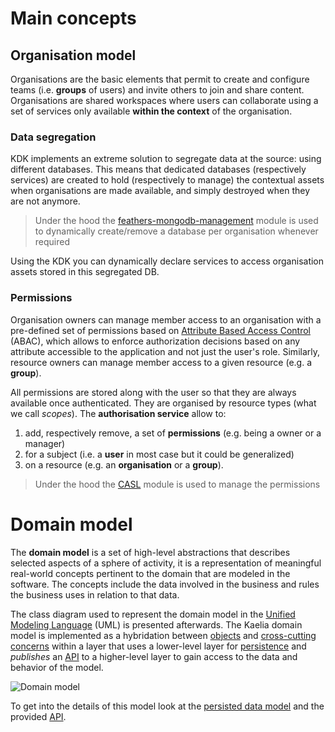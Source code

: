 # Main concepts

## Organisation model

Organisations are the basic elements that permit to create and configure teams (i.e. **groups** of users) and invite others to join and share content. Organisations are shared workspaces where users can collaborate using a set of services only available **within the context** of the organisation.

### Data segregation

KDK implements an extreme solution to segregate data at the source: using different databases. This means that dedicated databases   (respectively services) are created to hold (respectively to manage) the contextual assets when organisations are made available, and simply destroyed when they are not anymore.

> Under the hood the [feathers-mongodb-management](https://github.com/feathersjs-ecosystem/feathers-mongodb-management) module is used to dynamically create/remove a database per organisation whenever required

Using the KDK you can dynamically declare services to access organisation assets stored in this segregated DB.

### Permissions

Organisation owners can manage member access to an organisation with a pre-defined set of permissions based on [Attribute Based Access Control](https://en.wikipedia.org/wiki/Attribute-based_access_control) (ABAC), which allows to enforce authorization decisions based on any attribute accessible to the application and not just the user's role. Similarly, resource owners can manage member access to a given resource (e.g. a **group**).

All permissions are stored along with the user so that they are always available once authenticated. They are organised by resource types (what we call *scopes*). The **authorisation service** allow to:
1. add, respectively remove, a set of **permissions** (e.g. being a owner or a manager)
2. for a subject (i.e. a **user** in most case but it could be generalized)
3. on a resource (e.g. an **organisation** or a **group**).

> Under the hood the [CASL](https://stalniy.github.io/casl/) module is used to manage the permissions

# Domain model

The **domain model** is a set of high-level abstractions that describes selected aspects of a sphere of activity, it is a representation of meaningful real-world concepts pertinent to the domain that are modeled in the software. The concepts include the data involved in the business and rules the business uses in relation to that data.

The class diagram used to represent the domain model in the [Unified Modeling Language](https://en.wikipedia.org/wiki/Unified_Modeling_Language) (UML) is presented afterwards. The Kaelia domain model is implemented as a hybridation between [objects](https://en.wikipedia.org/wiki/Object-oriented_programming) and [cross-cutting concerns](https://en.wikipedia.org/wiki/Aspect-oriented_software_development) within a layer that uses a lower-level layer for [persistence](./DATAMODEL.MD) and *publishes* an [API](../api/README.MD) to a higher-level layer to gain access to the data and behavior of the model. 

![Domain model](https://rawgit.com/kalisio/kdk/master/images/Domain%20Model%20Diagram.svg)

To get into the details of this model look at the [persisted data model](./DATAMODEL.MD) and the provided [API](../api/README.MD).

